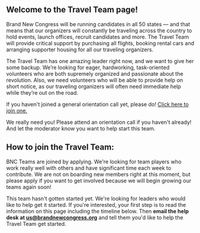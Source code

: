 ## Welcome to the Travel Team page!

Brand New Congress will be running candidates in all 50 states — and that means that our organizers will constantly be traveling across the country to hold events, launch offices, recruit candidates and more. The Travel Team will provide critical support by purchasing all flights, booking rental cars and arranging supporter housing for all our traveling organizers.

The Travel Team has one amazing leader right now, and we want to give her some backup. We’re looking for eager, hardworking, task-oriented volunteers who are both supremely organized and passionate about the revolution. Also, we need volunteers who will be able to provide help on short notice, as our traveling organizers will often need immediate help while they’re out on the road.

If you haven't joined a general orientation call yet, please do! [Click here to join one.](/call)

We really need you! Please attend an orientation call if you haven't already! And let the moderator know you want to help start this team.

## How to join the Travel Team:

BNC Teams are joined by applying. We're looking for team players who work really well with others and have significant time each week to contribute. We are not on boarding new members right at this moment, but please apply if you want to get involved because we will begin growing our teams again soon!

This team hasn't gotten started yet. We're looking for leaders who would like to help get it started. If you're interested, your first step is to read the information on this page including the timeline below. Then **email the help desk at [us@brandnewcongress.org](mailto:us@brandnewcongress.org)** and tell them you'd like to help the Travel Team get started.
